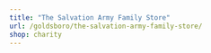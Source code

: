```yaml
---
title: "The Salvation Army Family Store"
url: /goldsboro/the-salvation-army-family-store/
shop: charity
---
```

